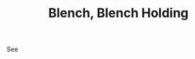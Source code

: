 ---
title: Blench, Blench Holding
letter: B
permalink: "/definitions/bld-blench-blench-holding.html"
body: See
published_at: '2018-07-07'
source: Black's Law Dictionary 2nd Ed (1910)
layout: post
---